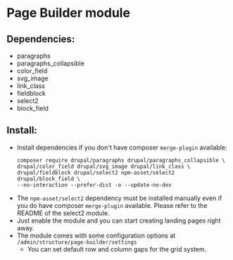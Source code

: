 # Page Builder module

## Dependencies:
* paragraphs
* paragraphs_collapsible
* color_field
* svg_image
* link_class
* fieldblock
* select2
* block_field

## Install:
* Install dependencies if you don't have composer `merge-plugin` available:
    ``` shell
    composer require drupal/paragraphs drupal/paragraphs_collapsible \
    drupal/color_field drupal/svg_image drupal/link_class \
    drupal/fieldblock drupal/select2 npm-asset/select2 drupal/block_field \
    --no-interaction --prefer-dist -o --update-no-dev
    ```
* The `npm-asset/select2` dependency must be installed manually even if you do
  have composer `merge-plugin` available. Please refer to the README of the
  select2 module.
* Just enable the module and you can start creating landing pages right away.
* The module comes with some configuration options at 
  `/admin/structure/page-builder/settings`
    * You can set default row and column gaps for the grid system.
